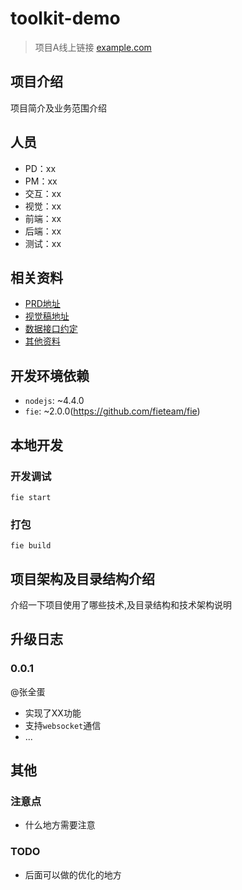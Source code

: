 # toolkit-demo

> 项目A线上链接 [example.com](https://example.com/)

## 项目介绍

项目简介及业务范围介绍


## 人员

- PD：xx
- PM：xx
- 交互：xx
- 视觉：xx
- 前端：xx
- 后端：xx
- 测试：xx

## 相关资料

- [PRD地址]()
- [视觉稿地址]()
- [数据接口约定]()
- [其他资料]()

## 开发环境依赖

- `nodejs`: ~4.4.0
- `fie`: ~2.0.0(https://github.com/fieteam/fie)

## 本地开发
### 开发调试

```
fie start
```

### 打包

```
fie build
```


## 项目架构及目录结构介绍

介绍一下项目使用了哪些技术,及目录结构和技术架构说明

## 升级日志


### 0.0.1

@张全蛋

- 实现了XX功能
- 支持`websocket`通信
- ...


## 其他

### 注意点

- 什么地方需要注意

### TODO

- 后面可以做的优化的地方
